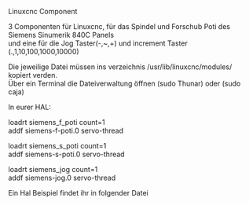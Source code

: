 Linuxcnc Component

3 Componenten für Linuxcnc, für das Spindel und Forschub Poti des Siemens Sinumerik 840C Panels  
und eine für die Jog Taster(-,~,+) und increment Taster (.,1,10,100,1000,10000)



Die jeweilige Datei müssen ins verzeichnis /usr/lib/linuxcnc/modules/  kopiert verden.  
Über ein Terminal die Dateiverwaltung öffnen  (sudo Thunar) oder (sudo caja)


In eurer HAL:

loadrt siemens_f_poti count=1  
addf siemens-f-poti.0  servo-thread

loadrt siemens_s_poti count=1  
addf siemens-s-poti.0  servo-thread
  
loadrt siemens_jog count=1  
addf siemens-jog.0  servo-thread

 
Ein Hal Beispiel  findet ihr  in  folgender Datei 
